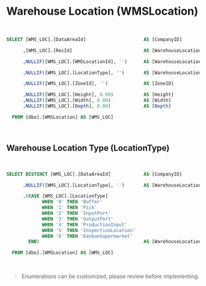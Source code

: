 # Warehouse Location (WMSLocation)

<br />

``` sql
SELECT [WMS_LOC].[DataAreaId]                     AS [CompanyID]

      ,[WMS_LOC].[RecId]                          AS [WarehouseLocationKey]

      ,NULLIF([WMS_LOC].[WMSLocationId], '')      AS [WarehouseLocationID]

      ,NULLIF([WMS_LOC].[LocationType], '')       AS [WarehouseLocationType] -- Enumeration

      ,NULLIF([WMS_LOC].[ZoneId], '')             AS [ZoneID]

      ,NULLIF([WMS_LOC].[Height], 0.00)           AS [Height]
      ,NULLIF([WMS_LOC].[Width], 0.00)            AS [Width]
      ,NULLIF([WMS_LOC].[Depth], 0.00)            AS [Depth]

  FROM [dbo].[WMSLocation] AS [WMS_LOC]
```

<br />

## Warehouse Location Type (LocationType)

<br />

``` sql
SELECT DISTINCT [WMS_LOC].[DataAreaId]            AS [CompanyID]

      ,NULLIF([WMS_LOC].[LocationType], '')       AS [WarehouseLocationType] -- Enumeration

      ,(CASE [WMS_LOC].[LocationType] 
             WHEN '0' THEN 'Buffer' 
             WHEN '1' THEN 'Pick'
             WHEN '2' THEN 'InputPort'
             WHEN '3' THEN 'OutputPort'
             WHEN '4' THEN 'ProductionInput'
             WHEN '5' THEN 'InspectionLocation'
             WHEN '6' THEN 'KanbanSupermarket'
        END)                                      AS [WarehouseLocationTypeLabel]

  FROM [dbo].[WMSLocation] AS [WMS_LOC]
```

<br />

> Enumerations can be customized, please review before implementing.

<br />
